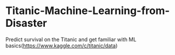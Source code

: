 # Titanic-Machine-Learning-from-Disaster
Predict survival on the Titanic and get familiar with ML basics(https://www.kaggle.com/c/titanic/data)
